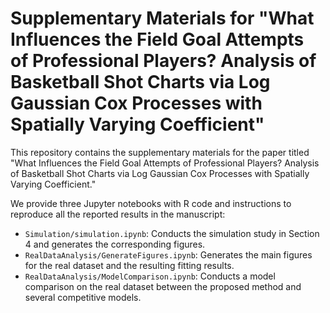 # Supplementary Materials for "What Influences the Field Goal Attempts of Professional Players? Analysis of Basketball Shot Charts via Log Gaussian Cox Processes with Spatially Varying Coefficient"

This repository contains the supplementary materials for the paper titled "What Influences the Field Goal Attempts of Professional Players? Analysis of Basketball Shot Charts via Log Gaussian Cox Processes with Spatially Varying Coefficient."

We provide three Jupyter notebooks with R code and instructions to reproduce all the reported results in the manuscript:

* `Simulation/simulation.ipynb`: Conducts the simulation study in Section 4 and generates the corresponding figures.
* `RealDataAnalysis/GenerateFigures.ipynb`: Generates the main figures for the real dataset and the resulting fitting results.
* `RealDataAnalysis/ModelComparison.ipynb`: Conducts a model comparison on the real dataset between the proposed method and several competitive models.